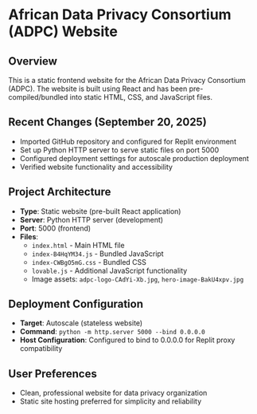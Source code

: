 # African Data Privacy Consortium (ADPC) Website

## Overview
This is a static frontend website for the African Data Privacy Consortium (ADPC). The website is built using React and has been pre-compiled/bundled into static HTML, CSS, and JavaScript files.

## Recent Changes (September 20, 2025)
- Imported GitHub repository and configured for Replit environment
- Set up Python HTTP server to serve static files on port 5000
- Configured deployment settings for autoscale production deployment
- Verified website functionality and accessibility

## Project Architecture
- **Type**: Static website (pre-built React application)
- **Server**: Python HTTP server (development) 
- **Port**: 5000 (frontend)
- **Files**: 
  - `index.html` - Main HTML file
  - `index-B4HqYM34.js` - Bundled JavaScript
  - `index-CWBgO5mG.css` - Bundled CSS
  - `lovable.js` - Additional JavaScript functionality
  - Image assets: `adpc-logo-CAdYi-Xb.jpg`, `hero-image-BakU4xpv.jpg`

## Deployment Configuration
- **Target**: Autoscale (stateless website)
- **Command**: `python -m http.server 5000 --bind 0.0.0.0`
- **Host Configuration**: Configured to bind to 0.0.0.0 for Replit proxy compatibility

## User Preferences
- Clean, professional website for data privacy organization
- Static site hosting preferred for simplicity and reliability